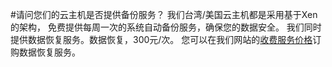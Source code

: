<!-- --- tag: faq 云主机 备份-->

<!-- --- title: 请问您们的云主机是否提供备份服务？ -->
#请问您们的云主机是否提供备份服务？
  我们台湾/美国云主机都是采用基于Xen的架构， 免费提供每周一次的系统自动备份服务，确保您的数据安全。 我们同时提供数据恢复服务。数据恢复，300元/次。 
您可以在我们网站的[收费服务价格](http://www.51hosting.com/services/service-price.html)订购数据恢复服务。

